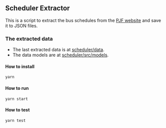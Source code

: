 ## Scheduler Extractor
This is a script to extract the bus schedules from the [PJF website](https://www.pjf.mg.gov.br/transporte-urbano/itinerarios-e-horarios-de-onibus) and save it to JSON files.
### The extracted data
* The last extracted data is at [scheduler/data](data).
* The data models are at [scheduler/src/models](src/models).

#### How to install
```shell
yarn
```
#### How to run
```shell
yarn start
```
#### How to test
```shell
yarn test
```
